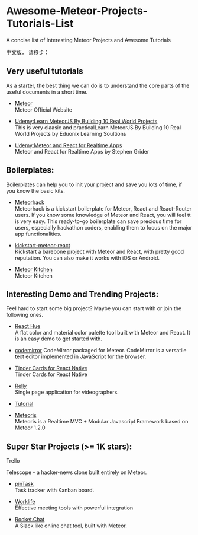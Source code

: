 # Awesome-Meteor-Projects-Tutorials-List
A concise list of Interesting Meteor Projects and Awesome Tutorials

中文版， 请移步： 

## Very useful tutorials
As a starter, the best thing we can do is to understand the core parts of the useful documents in a short time. 

* [Meteor](https://www.meteor.com/) <br>
Meteor Official Website

* [Udemy:Learn MeteorJS By Building 10 Real World Projects](https://www.udemy.com/learn-meteorjs-by-building-10-real-world-projects/learn/v4/overview) </br>
This is very claasic and practicalLearn MeteorJS By Building 10 Real World Projects by Eduonix Learning Soultions

* [Udemy:Meteor and React for Realtime Apps](https://www.udemy.com/meteor-react-tutorial/learn/v4/overview) </br>
Meteor and React for Realtime Apps by Stephen Grider

## Boilerplates:
Boilerplates can help you to init your project and save you lots of time, if you know the basic kits.

* [Meteorhack](https://github.com/gongbaochicken/Meteorhack) <br>
Meteorhack is a kickstart boilerplate for Meteor, React and React-Router users. If you know some knowledge of Meteor and React, you will feel tt is very easy. This ready-to-go boilerplate can save precious time for users, especially hackathon coders, enabling them to focus on the major app functionalities.

* [kickstart-meteor-react](https://github.com/thereactivestack-legacy/kickstart-meteor-react) <br>
Kickstart a barebone project with Meteor and React, with pretty good reputation. You can also make it works with iOS or Android.

* [Meteor Kitchen](http://www.meteorkitchen.com/examples) <br>
Meteor Kitchen

## Interesting Demo and Trending Projects:
Feel hard to start some big project? Maybe you can start with or join the following ones. 

* [React Hue](https://github.com/gongbaochicken/React-Hue) <br>
A flat color and material color palette tool built with Meteor and React. It is an easy demo to get started with.

* [codemirror](https://github.com/perak/codemirror)
CodeMirror packaged for Meteor. CodeMirror is a versatile text editor implemented in JavaScript for the browser.

* [Tinder Cards for React Native](https://github.com/meteor-factory/react-native-tinder-swipe-cards) <br>
Tinder Cards for React Native

* [Relly](http://reel.ly) <br>
Single page application for videographers.

* [Tutorial](http://www.itjiaoshou.com/meteor-react-layout-and-flow-router-study.html) <br>

* [Meteoris](https://github.com/meteoris/meteoris) <br>
Meteoris is a Realtime MVC + Modular Javascript Framework based on Meteor 1.2.0


## Super Star Projects (>= 1K stars):
Trello

Telescope - a hacker-news clone built entirely on Meteor.

* [pinTask](https://pintask.me/) <br>
Task tracker with Kanban board.

* [Worklife](http://worklife.wpengine.com/) <br>
Effective meeting tools with powerful integration

* [Rocket.Chat](https://github.com/RocketChat/Rocket.Chat) <br>
A Slack like online chat tool, built with Meteor.
